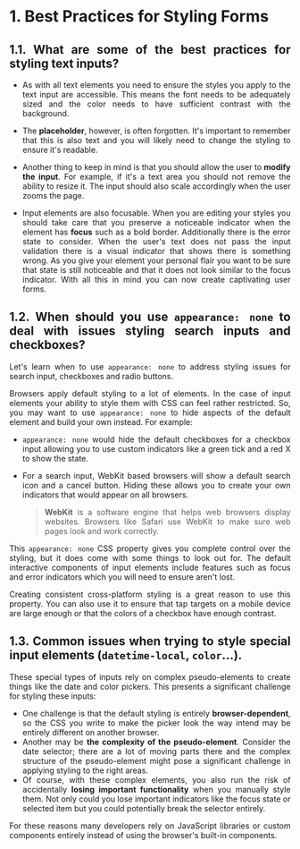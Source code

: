 <div style="text-align: justify">

# 1. Best Practices for Styling Forms

## 1.1. What are some of the best practices for styling text inputs?

- As with all text elements you need to ensure the styles you apply to the text input are accessible. This means the font needs to be adequately sized and the color needs to have sufficient contrast with the background.

- The **placeholder**, however, is often forgotten. It's important to remember that this is also text and you will likely need to change the styling to ensure it's readable.

- Another thing to keep in mind is that you should allow the user to **modify the input**. For example, if it's a text area you should not remove the ability to resize it. The input should also scale accordingly when the user zooms the page.

- Input elements are also focusable. When you are editing your styles you should take care that you preserve a noticeable indicator when the element has **focus** such as a bold border. Additionally there is the error state to consider. When the user's text does not pass the input validation there is a visual indicator that shows there is something wrong. As you give your element your personal flair you want to be sure that state is still noticeable and that it does not look similar to the focus indicator. With all this in mind you can now create captivating user forms.

## 1.2. When should you use `appearance: none` to deal with issues styling search inputs and checkboxes?

Let's learn when to use `appearance: none` to address styling issues for search input, checkboxes and radio buttons.

Browsers apply default styling to a lot of elements. In the case of input elements your ability to style them with CSS can feel rather restricted. So, you may want to use `appearance: none` to hide aspects of the default element and build your own instead. For example:
-  `appearance: none` would hide the default checkboxes for a checkbox input allowing you to use custom indicators like a green tick and a red X to show the state. 
- For a search input, WebKit based browsers will show a default search icon and a cancel button. Hiding these allows you to create your own indicators that would appear on all browsers.

    > **WebKit** is a software engine that helps web browsers display websites. Browsers like Safari use WebKit to make sure web pages look and work correctly. 

This `appearance: none` CSS property gives you complete control over the styling, but it does come with some things to look out for. The default interactive components of input elements include features such as focus and error indicators which you will need to ensure aren't lost.

Creating consistent cross-platform styling is a great reason to use this property. You can also use it to ensure that tap targets on a mobile device are large enough or that the colors of a checkbox have enough contrast.

## 1.3. Common issues when trying to style special input elements (`datetime-local`, `color`...).

These special types of inputs rely on complex pseudo-elements to create things like the date and color pickers. This presents a significant challenge for styling these inputs:
- One challenge is that the default styling is entirely **browser-dependent**, so the CSS you write to make the picker look the way intend may be entirely different on another browser.
- Another may be **the complexity of the pseudo-element**. Consider the date selector; there are a lot of moving parts there and the complex structure of the pseudo-element might pose a significant challenge in applying styling to the right areas.
- Of course, with these complex elements, you also run the risk of accidentally **losing important functionality** when you manually style them. Not only could you lose important indicators like the focus state or selected item but you could potentially break the selector entirely.

For these reasons many developers rely on JavaScript libraries or custom components entirely instead of using the browser's built-in components.

<div>